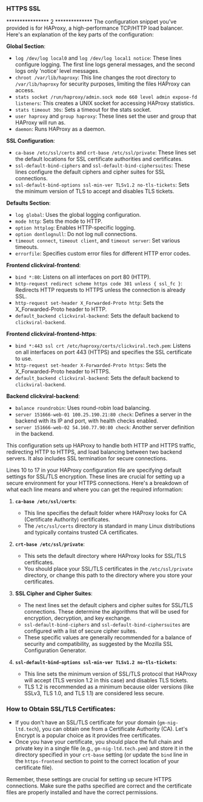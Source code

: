 ### HTTPS SSL

**************** 2 **************
The configuration snippet you've provided is for HAProxy, a high-performance TCP/HTTP load balancer. Here's an explanation of the key parts of the configuration:

**Global Section**:
- `log /dev/log local0` and `log /dev/log local1 notice`: These lines configure logging. The first line logs general messages, and the second logs only 'notice' level messages.
- `chroot /var/lib/haproxy`: This line changes the root directory to `/var/lib/haproxy` for security purposes, limiting the files HAProxy can access.
- `stats socket /run/haproxy/admin.sock mode 660 level admin expose-fd listeners`: This creates a UNIX socket for accessing HAProxy statistics.
- `stats timeout 30s`: Sets a timeout for the stats socket.
- `user haproxy` and `group haproxy`: These lines set the user and group that HAProxy will run as.
- `daemon`: Runs HAProxy as a daemon.

**SSL Configuration**:
- `ca-base /etc/ssl/certs` and `crt-base /etc/ssl/private`: These lines set the default locations for SSL certificate authorities and certificates.
- `ssl-default-bind-ciphers` and `ssl-default-bind-ciphersuites`: These lines configure the default ciphers and cipher suites for SSL connections.
- `ssl-default-bind-options ssl-min-ver TLSv1.2 no-tls-tickets`: Sets the minimum version of TLS to accept and disables TLS tickets.

**Defaults Section**:
- `log global`: Uses the global logging configuration.
- `mode http`: Sets the mode to HTTP.
- `option httplog`: Enables HTTP-specific logging.
- `option dontlognull`: Do not log null connections.
- `timeout connect`, `timeout client`, and `timeout server`: Set various timeouts.
- `errorfile`: Specifies custom error files for different HTTP error codes.

**Frontend clickviral-frontend**:
- `bind *:80`: Listens on all interfaces on port 80 (HTTP).
- `http-request redirect scheme https code 301 unless { ssl_fc }`: Redirects HTTP requests to HTTPS unless the connection is already SSL.
- `http-request set-header X_Forwarded-Proto http`: Sets the X_Forwarded-Proto header to HTTP.
- `default_backend clickviral-backend`: Sets the default backend to `clickviral-backend`.

**Frontend clickviral-frontend-https**:
- `bind *:443 ssl crt /etc/haproxy/certs/clickviral.tech.pem`: Listens on all interfaces on port 443 (HTTPS) and specifies the SSL certificate to use.
- `http-request set-header X-Forwarded-Proto https`: Sets the X_Forwarded-Proto header to HTTPS.
- `default_backend clickviral-backend`: Sets the default backend to `clickviral-backend`.

**Backend clickviral-backend**:
- `balance roundrobin`: Uses round-robin load balancing.
- `server 151666-web-01 100.25.190.21:80 check`: Defines a server in the backend with its IP and port, with health checks enabled.
- `server 151666-web-02 54.160.77.90:80 check`: Another server definition in the backend.

This configuration sets up HAProxy to handle both HTTP and HTTPS traffic, redirecting HTTP to HTTPS, and load balancing between two backend servers. It also includes SSL termination for secure connections.

Lines 10 to 17 in your HAProxy configuration file are specifying default settings for SSL/TLS encryption. These lines are crucial for setting up a secure environment for your HTTPS connections. Here's a breakdown of what each line means and where you can get the required information:

1. **`ca-base /etc/ssl/certs`**:
   - This line specifies the default folder where HAProxy looks for CA (Certificate Authority) certificates.
   - The `/etc/ssl/certs` directory is standard in many Linux distributions and typically contains trusted CA certificates.

2. **`crt-base /etc/ssl/private`**:
   - This sets the default directory where HAProxy looks for SSL/TLS certificates.
   - You should place your SSL/TLS certificates in the `/etc/ssl/private` directory, or change this path to the directory where you store your certificates.

3. **SSL Cipher and Cipher Suites**:
   - The next lines set the default ciphers and cipher suites for SSL/TLS connections. These determine the algorithms that will be used for encryption, decryption, and key exchange.
   - `ssl-default-bind-ciphers` and `ssl-default-bind-ciphersuites` are configured with a list of secure cipher suites. 
   - These specific values are generally recommended for a balance of security and compatibility, as suggested by the Mozilla SSL Configuration Generator.

4. **`ssl-default-bind-options ssl-min-ver TLSv1.2 no-tls-tickets`**:
   - This line sets the minimum version of SSL/TLS protocol that HAProxy will accept (TLS version 1.2 in this case) and disables TLS tickets.
   - TLS 1.2 is recommended as a minimum because older versions (like SSLv3, TLS 1.0, and TLS 1.1) are considered less secure.

### How to Obtain SSL/TLS Certificates:

- If you don't have an SSL/TLS certificate for your domain (`gm-nig-ltd.tech`), you can obtain one from a Certificate Authority (CA). Let's Encrypt is a popular choice as it provides free certificates.
- Once you have your certificate, you should place the full chain and private key in a single file (e.g., `gm-nig-ltd.tech.pem`) and store it in the directory specified in your `crt-base` setting (or update the `bind` line in the `https-frontend` section to point to the correct location of your certificate file).

Remember, these settings are crucial for setting up secure HTTPS connections. Make sure the paths specified are correct and the certificate files are properly installed and have the correct permissions.